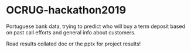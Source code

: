 # OCRUG-hackathon2019
Portuguese bank data, trying to predict who will buy a term deposit based on past call efforts and general info about customers.

Read results collated doc or the pptx for project results!
